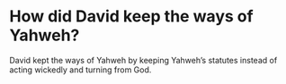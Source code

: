 # How did David keep the ways of Yahweh?

David kept the ways of Yahweh by keeping Yahweh’s statutes instead of acting wickedly and turning from God.
